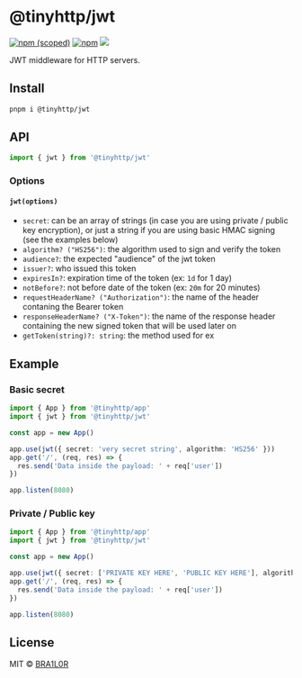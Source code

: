# @tinyhttp/jwt

[![npm (scoped)](https://img.shields.io/npm/v/@tinyhttp/jwt?style=flat-square)](npmjs.com/package/@tinyhttp/jwt) [![npm](https://img.shields.io/npm/dt/@tinyhttp/jwt?style=flat-square)](npmjs.com/package/@tinyhttp/jwt) [![](https://img.shields.io/badge/website-visit-hotpink?style=flat-square)](https://tinyhttp.v1rtl.site/mw/jwt)

JWT middleware for HTTP servers.

## Install

```sh
pnpm i @tinyhttp/jwt
```

## API

```ts
import { jwt } from '@tinyhttp/jwt'
```

### Options

#### `jwt(options)`

- `secret`: can be an array of strings (in case you are using private / public key encryption), or just a string if you are using basic HMAC signing (see the examples below)
- `algorithm? ("HS256")`: the algorithm used to sign and verify the token
- `audience?`: the expected "audience" of the jwt token
- `issuer?`: who issued this token
- `expiresIn?`: expiration time of the token (ex: `1d` for 1 day)
- `notBefore?`: not before date of the token (ex: `20m` for 20 minutes)
- `requestHeaderName? ("Authorization")`: the name of the header contaning the Bearer token
- `responseHeaderName? ("X-Token")`: the name of the response header containing the new signed token that will be used later on
- `getToken(string)?: string`: the method used for ex

## Example

### Basic secret

```ts
import { App } from '@tinyhttp/app'
import { jwt } from '@tinyhttp/jwt'

const app = new App()

app.use(jwt({ secret: 'very secret string', algorithm: 'HS256' }))
app.get('/', (req, res) => {
  res.send('Data inside the payload: ' + req['user'])
})

app.listen(8080)
```

### Private / Public key

```ts
import { App } from '@tinyhttp/app'
import { jwt } from '@tinyhttp/jwt'

const app = new App()

app.use(jwt({ secret: ['PRIVATE KEY HERE', 'PUBLIC KEY HERE'], algorithm: 'RS256' }))
app.get('/', (req, res) => {
  res.send('Data inside the payload: ' + req['user'])
})

app.listen(8080)
```

## License

MIT © [BRA1L0R](https://brailor.me/)
